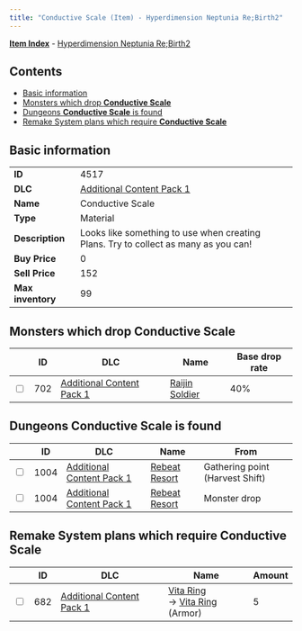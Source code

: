 ```yaml
---
title: "Conductive Scale (Item) - Hyperdimension Neptunia Re;Birth2"
---
```


[**Item Index**](/neptunia/rb2/item/index.html) - [Hyperdimension Neptunia Re;Birth2](/neptunia/rb2)

## Contents

- [Basic information](#basic-information)
- [Monsters which drop **Conductive Scale**](#monsters-which-drop-conductive-scale)
- [Dungeons **Conductive Scale** is found](#dungeons-conductive-scale-is-found)
- [Remake System plans which require **Conductive Scale**](#remake-system-plans-which-require-conductive-scale)

## Basic information

|   |   |
| -- | -- |
| **ID** | 4517 |
| **DLC** | [Additional Content Pack 1](/neptunia/rb2/dlc/3-pack1.html) |
| **Name** | Conductive Scale |
| **Type** | Material |
| **Description** | Looks like something to use when creating Plans. Try to collect as many as you can! |
| **Buy Price** | 0 |
| **Sell Price** | 152 |
| **Max inventory** | 99 |

## Monsters which drop **Conductive Scale**

|    | ID | DLC | Name | Base drop rate |
| -- | -- | --- | ---- | -------------- |
| <input type="checkbox" id="rb2-monster-3-702" class="trackbox" /> | 702 | [Additional Content Pack 1](/neptunia/rb2/dlc/3-pack1.html) | [Raijin Soldier](/neptunia/rb2/monster/3-702-raijin-soldier.html) | 40% |

## Dungeons **Conductive Scale** is found

|    | ID | DLC | Name | From |
| -- | -- | --- | ---- | ---- |
| <input type="checkbox" id="rb2-dungeon-3-1004" class="trackbox" /> | 1004 | [Additional Content Pack 1](/neptunia/rb2/dlc/3-pack1.html) | [Rebeat Resort](/neptunia/rb2/dungeon/3-1004-rebeat-resort.html) | Gathering point (Harvest Shift) |
| <input type="checkbox" id="rb2-dungeon-3-1004" class="trackbox" /> | 1004 | [Additional Content Pack 1](/neptunia/rb2/dlc/3-pack1.html) | [Rebeat Resort](/neptunia/rb2/dungeon/3-1004-rebeat-resort.html) | Monster drop |

## Remake System plans which require **Conductive Scale**

|    | ID | DLC | Name | Amount |
| -- | -- | --- | ---- | ------ |
| <input type="checkbox" id="rb2-remake-3-682" class="trackbox" /> | 682 | [Additional Content Pack 1](/neptunia/rb2/dlc/3-pack1.html) | [Vita Ring](/neptunia/rb2/remake/3-682-vita-ring.html)<br />→ [Vita Ring](/neptunia/rb2/item/3-1659-vita-ring.html) (Armor) | 5 |